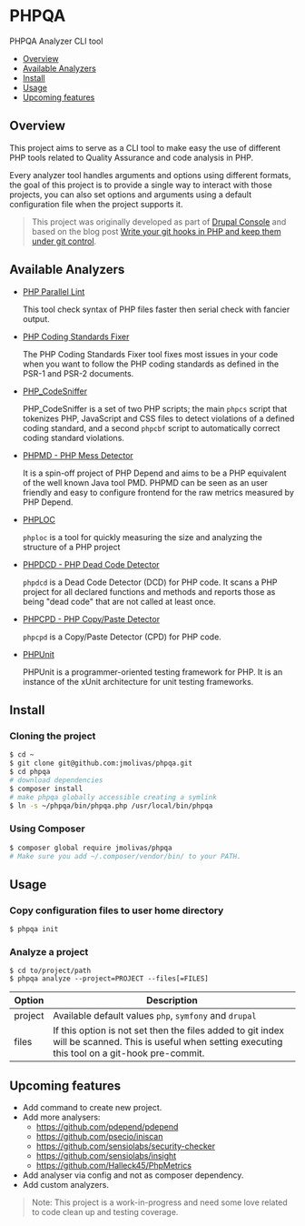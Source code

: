 PHPQA
=============================================
PHPQA Analyzer CLI tool

<!-- START doctoc generated TOC please keep comment here to allow auto update -->
<!-- DON'T EDIT THIS SECTION, INSTEAD RE-RUN doctoc TO UPDATE -->

- [Overview](#overview)
- [Available Analyzers](#available-analyzers)
- [Install](#install)
- [Usage](#usage)
- [Upcoming features](#upcoming-features)

<!-- END doctoc generated TOC please keep comment here to allow auto update -->

## Overview
This project aims to serve as a CLI tool to make easy the use of different PHP tools related to Quality Assurance and code analysis in PHP.

Every analyzer tool handles arguments and options using different formats, the goal of this project is to provide a single way to interact with those projects, you can also set options and arguments using a default configuration file when the project supports it.

> This project was originally developed as part of [Drupal Console](https://github.com/hechoendrupal/DrupalConsole) and based on the blog post [Write your git hooks in PHP and keep them under git control](http://carlosbuenosvinos.com/write-your-git-hooks-in-php-and-keep-them-under-git-control/).

## Available Analyzers

- [PHP Parallel Lint](https://github.com/JakubOnderka/PHP-Parallel-Lint)

  This tool check syntax of PHP files faster then serial check with fancier output.

- [PHP Coding Standards Fixer](https://github.com/FriendsOfPHP/PHP-CS-Fixer)

  The PHP Coding Standards Fixer tool fixes most issues in your code when you want to follow the PHP coding standards as defined in the PSR-1 and PSR-2 documents.

- [PHP_CodeSniffer](https://github.com/squizlabs/PHP_CodeSniffer)

  PHP_CodeSniffer is a set of two PHP scripts; the main `phpcs` script that tokenizes PHP, JavaScript and CSS files to detect violations of a defined coding standard, and a second `phpcbf` script to automatically correct coding standard violations.

- [PHPMD - PHP Mess Detector](http://phpmd.org/)

   It is a spin-off project of PHP Depend and aims to be a PHP equivalent of the well known Java tool PMD. PHPMD can be seen as an user friendly and easy to configure frontend for the raw metrics measured by PHP Depend.
   
- [PHPLOC](https://github.com/sebastianbergmann/phploc)

  `phploc` is a tool for quickly measuring the size and analyzing the structure of a PHP project
  
- [PHPDCD - PHP Dead Code Detector](https://github.com/sebastianbergmann/phpdcd)

  `phpdcd` is a Dead Code Detector (DCD) for PHP code. It scans a PHP project for all declared functions and methods and reports those as being "dead code" that are not called at least once.

- [PHPCPD - PHP Copy/Paste Detector](https://github.com/sebastianbergmann/phpcpd)

  `phpcpd` is a Copy/Paste Detector (CPD) for PHP code.

- [PHPUnit](https://phpunit.de/)

  PHPUnit is a programmer-oriented testing framework for PHP. It is an instance of the xUnit architecture for unit testing frameworks.

## Install

### Cloning the project
```bash
$ cd ~
$ git clone git@github.com:jmolivas/phpqa.git
$ cd phpqa
# download dependencies
$ composer install
# make phpqa globally accessible creating a symlink 
$ ln -s ~/phpqa/bin/phpqa.php /usr/local/bin/phpqa
```

### Using Composer
```bash
$ composer global require jmolivas/phpqa
# Make sure you add ~/.composer/vendor/bin/ to your PATH.
```

## Usage

### Copy configuration files to user home directory 
```
$ phpqa init
```

### Analyze a project
``` 
$ cd to/project/path
$ phpqa analyze --project=PROJECT --files[=FILES] 
```

| Option  | Description | 
| ------- | ----------------------------- |  
| project | Available default values `php`, `symfony` and `drupal` |
| files   | If this option is not set then the files added to git index will be scanned. This is useful when setting executing this tool on a git-hook pre-commit. |    

## Upcoming features
- Add command to create new project.
- Add more analysers:
  - https://github.com/pdepend/pdepend
  - https://github.com/psecio/iniscan
  - https://github.com/sensiolabs/security-checker
  - https://github.com/sensiolabs/insight
  - https://github.com/Halleck45/PhpMetrics
- Add analyser via config and not as composer dependency. 
- Add custom analyzers.

> Note: This project is a work-in-progress and need some love related to code clean up and testing coverage.
